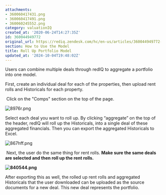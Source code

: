 ```yaml
---
attachments:
- 360060417431.png
- 360060417491.png
- 360060245552.png
category: valuationIQ
created_at: '2020-06-24T14:27:35Z'
id: 360044949772
original_url: https://rediq.zendesk.com/hc/en-us/articles/360044949772-Roll-Up-Portfolio-Model
section: How to Use the Model
title: Roll Up Portfolio Model
updated_at: '2024-10-04T19:48:02Z'
---
```


Users can combine multiple deals through redIQ to aggregate a portfolio into one model.

First, create an individual deal for each of the properties, then upload rent rolls and Historicals for each property.

 Click on the "Comps" section on the top of the page.

![8976r.png](https://rediq.zendesk.com/hc/article_attachments/360060417431/8976r.png)

Select each deal you want to roll up. By clicking “aggregate” on the top of the header, redIQ will roll up the Historicals, into a single deal of these aggregated financials. Then you can export the aggregated Historicals to Excel.

![867hff.png](https://rediq.zendesk.com/hc/article_attachments/360060417491/867hff.png)

 Next, the user do the same thing for rent rolls. **Make sure the same deals are selected and then roll up the rent rolls.**

**![840544.png](https://rediq.zendesk.com/hc/article_attachments/360060245552/840544.png)**

After exporting this as well, the rolled up rent rolls and aggregated Historicals that the user downloaded can be uploaded as the source documents for a new deal. This new deal represents the portfolio.
